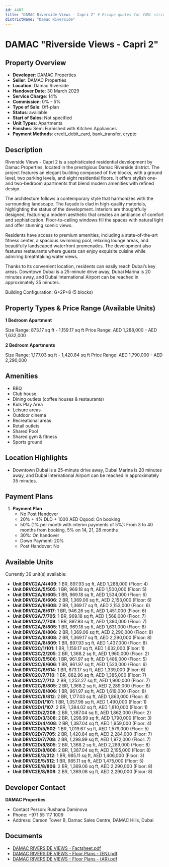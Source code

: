 ```yaml
---
id: 4407
title: "DAMAC Riverside Views - Capri 2" # Escape quotes for YAML string
districtName: "Damac Riverside"
---
```


# DAMAC "Riverside Views - Capri 2"

## Property Overview
- **Developer**: DAMAC Properties
- **Seller**: DAMAC Properties
- **Location**: Damac Riverside
- **Handover Date**: 30 March 2029
- **Service Charge**: 14%
- **Commission**: 0% - 5%
- **Type of Sale**: Off-plan
- **Status**: available
- **Start of Sales**: Not specified
- **Unit Types**: Apartments
- **Finishes**: Semi Furnished with Kitchen Appliances
- **Payment Methods**: credit_debit_card, bank_transfer, crypto

## Description
Riverside Views - Capri 2 is a sophisticated residential development by Damac Properties, located in the prestigious Damac Riverside district. The project features an elegant building composed of five blocks, with a ground level, two parking levels, and eight residential floors. It offers stylish one- and two-bedroom apartments that blend modern amenities with refined design.

The architecture follows a contemporary style that harmonizes with the surrounding landscape. The façade is clad in high-quality materials, highlighting the status of the development. Interiors are thoughtfully designed, featuring a modern aesthetic that creates an ambiance of comfort and sophistication. Floor-to-ceiling windows fill the spaces with natural light and offer stunning scenic views.

Residents have access to premium amenities, including a state-of-the-art fitness center, a spacious swimming pool, relaxing lounge areas, and beautifully landscaped waterfront promenades. The development also features restaurants where guests can enjoy exquisite cuisine while admiring breathtaking water views.

Thanks to its convenient location, residents can easily reach Dubai’s key areas. Downtown Dubai is a 25-minute drive away, Dubai Marina is 20 minutes away, and Dubai International Airport can be reached in approximately 35 minutes.

Building Configuration: G+2P+8 (5 blocks)

## Property Types & Price Range (Available Units)
**1 Bedroom Apartment**

Size Range: 873.17 sq ft - 1,159.17 sq ft
Price Range: AED 1,288,000 - AED 1,632,000

**2 Bedroom Apartments**

Size Range: 1,177.03 sq ft - 1,420.84 sq ft
Price Range: AED 1,790,000 - AED 2,290,000

## Amenities
- BBQ
- Club house
- Dining outlets  (coffee houses & restaurants)
- Kids Play Area
- Leisure areas
- Outdoor cinema
- Recreational areas
- Retail outlets
- Shared Pool
- Shared gym & fitness
- Sports ground

## Location Highlights
- Downtown Dubai is a 25-minute drive away, Dubai Marina is 20 minutes away, and Dubai International Airport can be reached in approximately 35 minutes.

## Payment Plans
1. **Payment Plan**
   - No Post Handover
   - 20% + 4% DLD + 1000 AED Oqood: On booking
   - 50% (1% per month with interim payments of 5%): From 3 to 40 months from booking, 5% on 14, 21, 28 months
   - 30%: On handover
   - Down Payment: 20%
   - Post Handover: No

## Available Units
Currently 36 unit(s) available:
- **Unit DRVC2A/4/409**: 1 BR, 897.93 sq ft, AED 1,288,000 (Floor: 4)
- **Unit DRVC2A/5/505**: 1 BR, 969.18 sq ft, AED 1,500,000 (Floor: 5)
- **Unit DRVC2A/6/605**: 1 BR, 969.18 sq ft, AED 1,534,000 (Floor: 6)
- **Unit DRVC2A/6/606**: 2 BR, 1,369.06 sq ft, AED 2,153,000 (Floor: 6)
- **Unit DRVC2A/6/608**: 2 BR, 1,369.17 sq ft, AED 2,153,000 (Floor: 6)
- **Unit DRVC2A/6/617**: 1 BR, 946.26 sq ft, AED 1,451,000 (Floor: 6)
- **Unit DRVC2A/7/705**: 1 BR, 969.18 sq ft, AED 1,568,000 (Floor: 7)
- **Unit DRVC2A/7/709**: 1 BR, 897.93 sq ft, AED 1,380,000 (Floor: 7)
- **Unit DRVC2A/8/805**: 1 BR, 969.18 sq ft, AED 1,631,000 (Floor: 8)
- **Unit DRVC2A/8/806**: 2 BR, 1,369.06 sq ft, AED 2,290,000 (Floor: 8)
- **Unit DRVC2A/8/808**: 2 BR, 1,369.17 sq ft, AED 2,290,000 (Floor: 8)
- **Unit DRVC2A/8/809**: 1 BR, 897.93 sq ft, AED 1,437,000 (Floor: 8)
- **Unit DRVC2C/1/101**: 1 BR, 1,159.17 sq ft, AED 1,632,000 (Floor: 1)
- **Unit DRVC2C/2/205**: 2 BR, 1,368.2 sq ft, AED 1,960,000 (Floor: 2)
- **Unit DRVC2C/5/506**: 1 BR, 961.97 sq ft, AED 1,489,000 (Floor: 5)
- **Unit DRVC2C/6/606**: 1 BR, 961.97 sq ft, AED 1,523,000 (Floor: 6)
- **Unit DRVC2C/6/614**: 1 BR, 873.17 sq ft, AED 1,339,000 (Floor: 6)
- **Unit DRVC2C/7/710**: 1 BR, 882.96 sq ft, AED 1,385,000 (Floor: 7)
- **Unit DRVC2C/7/712**: 2 BR, 1,252.27 sq ft, AED 1,900,000 (Floor: 7)
- **Unit DRVC2C/8/805**: 2 BR, 1,368.2 sq ft, AED 2,289,000 (Floor: 8)
- **Unit DRVC2C/8/806**: 1 BR, 961.97 sq ft, AED 1,619,000 (Floor: 8)
- **Unit DRVC2C/8/812**: 2 BR, 1,177.03 sq ft, AED 1,863,000 (Floor: 8)
- **Unit DRVC2D/1/101**: 1 BR, 1,057.98 sq ft, AED 1,490,000 (Floor: 1)
- **Unit DRVC2D/1/107**: 2 BR, 1,384.02 sq ft, AED 1,810,000 (Floor: 1)
- **Unit DRVC2D/2/208**: 2 BR, 1,387.04 sq ft, AED 1,862,000 (Floor: 2)
- **Unit DRVC2D/3/308**: 2 BR, 1,298.99 sq ft, AED 1,790,000 (Floor: 3)
- **Unit DRVC2D/4/408**: 2 BR, 1,387.04 sq ft, AED 1,959,000 (Floor: 4)
- **Unit DRVC2D/5/502**: 1 BR, 1,019.67 sq ft, AED 1,579,000 (Floor: 5)
- **Unit DRVC2D/7/705**: 2 BR, 1,420.84 sq ft, AED 2,284,000 (Floor: 7)
- **Unit DRVC2D/7/708**: 2 BR, 1,298.99 sq ft, AED 1,972,000 (Floor: 7)
- **Unit DRVC2D/8/805**: 2 BR, 1,368.2 sq ft, AED 2,289,000 (Floor: 8)
- **Unit DRVC2D/8/808**: 2 BR, 1,387.04 sq ft, AED 2,195,000 (Floor: 8)
- **Unit DRVC2E/3/312**: 1 BR, 985.11 sq ft, AED 1,406,000 (Floor: 3)
- **Unit DRVC2E/5/512**: 1 BR, 985.11 sq ft, AED 1,475,000 (Floor: 5)
- **Unit DRVC2E/8/806**: 2 BR, 1,369.06 sq ft, AED 2,290,000 (Floor: 8)
- **Unit DRVC2E/8/808**: 2 BR, 1,369.06 sq ft, AED 2,290,000 (Floor: 8)

## Developer Contact
**DAMAC Properties**
- Contact Person: Rushana Daminova
- Phone: +971 55 117 1009
- Address: Carson Tower B, Damac Sales Centre, DAMAC Hills, Dubai

## Documents
- [DAMAC RIVERSIDE VIEWS - Factsheet.pdf](https://cdn.geniemap.net/2025/01/28/vsHzQ0eHucLItSIzTtU2Uf5A6TGYO9PopUJalXcy.pdf)
- [DAMAC RIVERSIDE VIEWS - Floor Plans - (EN).pdf](https://cdn.geniemap.net/2025/01/28/5oeGDoz5mvWfHeNXotPPA91xTrUrPQQYJbSPYyxc.pdf)
- [DAMAC RIVERSIDE VIEWS - Floor Plans - (AR).pdf](https://cdn.geniemap.net/2025/02/10/dSNlraBjlo4KuuOMzLMz78ZkWBZYyoEkLsOtLBCg.pdf)
